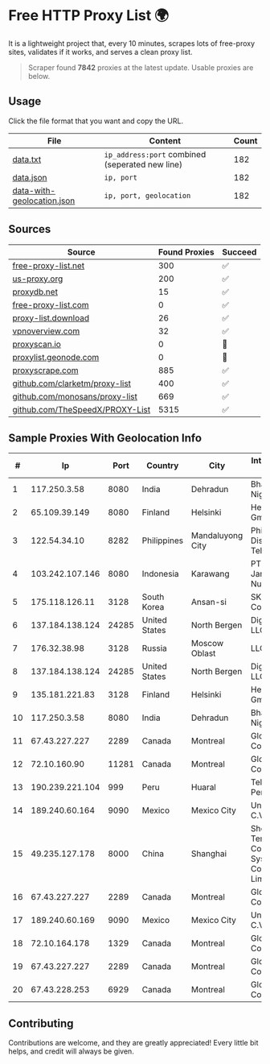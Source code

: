 
# Free HTTP Proxy List 🌍

It is a lightweight project that, every 10 minutes, scrapes lots of free-proxy sites, validates if it works, and serves a clean proxy list.


> Scraper found **7842** proxies at the latest update. Usable proxies are below.

## Usage

Click the file format that you want and copy the URL.


|File|Content|Count|
|----|-------|-----|
|[data.txt](https://raw.githubusercontent.com/themiralay/Proxy-List-World/master/data.txt)|`ip_address:port` combined (seperated new line)|182|
|[data.json](https://raw.githubusercontent.com/themiralay/Proxy-List-World/master/data.json)|`ip, port`|182|
|[data-with-geolocation.json](https://raw.githubusercontent.com/themiralay/Proxy-List-World/master/data-with-geolocation.json)|`ip, port, geolocation`|182|

## Sources

|Source|Found Proxies|Succeed|
|------|-------------|-------|
|[free-proxy-list.net](https://free-proxy-list.net)|300|✅|
|[us-proxy.org](https://www.us-proxy.org)|200|✅|
|[proxydb.net](http://proxydb.net)|15|✅|
|[free-proxy-list.com](https://free-proxy-list.com/?page=&port=&type%5B%5D=http&type%5B%5D=https&up_time=0&search=Search)|0|✅|
|[proxy-list.download](https://www.proxy-list.download/HTTP)|26|✅|
|[vpnoverview.com](https://vpnoverview.com/privacy/anonymous-browsing/free-proxy-servers)|32|✅|
|[proxyscan.io](https://www.proxyscan.io)|0|🚫|
|[proxylist.geonode.com](https://proxylist.geonode.com/api/proxy-list?limit=300&page=1&sort_by=lastChecked&sort_type=desc&protocols=http,https)|0|🚫|
|[proxyscrape.com](https://api.proxyscrape.com/v2/?request=displayproxies&protocol=http&timeout=10000&country=all&ssl=all&anonymity=all)|885|✅|
|[github.com/clarketm/proxy-list](https://raw.githubusercontent.com/clarketm/proxy-list/master/proxy-list-raw.txt)|400|✅|
|[github.com/monosans/proxy-list](https://raw.githubusercontent.com/monosans/proxy-list/main/proxies/http.txt)|669|✅|
|[github.com/TheSpeedX/PROXY-List](https://raw.githubusercontent.com/TheSpeedX/PROXY-List/master/http.txt)|5315|✅|


## Sample Proxies With Geolocation Info

|#|Ip|Port|Country|City|Internet Service Provider|
|-|--|----|-------|----|-------------------------|
|1|117.250.3.58|8080|India|Dehradun|Bharat Sanchar Nigam Ltd|
|2|65.109.39.149|8080|Finland|Helsinki|Hetzner Online GmbH|
|3|122.54.34.10|8282|Philippines|Mandaluyong City|Philippine Long Distance Telephone Co.|
|4|103.242.107.146|8080|Indonesia|Karawang|PT Lintas Jaringan Nusantara|
|5|175.118.126.11|3128|South Korea|Ansan-si|SK Broadband Co Ltd|
|6|137.184.138.124|24285|United States|North Bergen|DigitalOcean, LLC|
|7|176.32.38.98|3128|Russia|Moscow Oblast|LLC Baxet|
|8|137.184.138.124|24285|United States|North Bergen|DigitalOcean, LLC|
|9|135.181.221.83|3128|Finland|Helsinki|Hetzner Online GmbH|
|10|117.250.3.58|8080|India|Dehradun|Bharat Sanchar Nigam Ltd|
|11|67.43.227.227|2289|Canada|Montreal|GloboTech Communications|
|12|72.10.160.90|11281|Canada|Montreal|GloboTech Communications|
|13|190.239.221.104|999|Peru|Huaral|Telefonica del Peru S.A.A.|
|14|189.240.60.164|9090|Mexico|Mexico City|Uninet S.A. de C.V.|
|15|49.235.127.178|8000|China|Shanghai|Shenzhen Tencent Computer Systems Company Limited|
|16|67.43.227.227|2289|Canada|Montreal|GloboTech Communications|
|17|189.240.60.169|9090|Mexico|Mexico City|Uninet S.A. de C.V.|
|18|72.10.164.178|1329|Canada|Montreal|GloboTech Communications|
|19|67.43.227.227|2289|Canada|Montreal|GloboTech Communications|
|20|67.43.228.253|6929|Canada|Montreal|GloboTech Communications|



## Contributing

Contributions are welcome, and they are greatly appreciated! Every
little bit helps, and credit will always be given.

